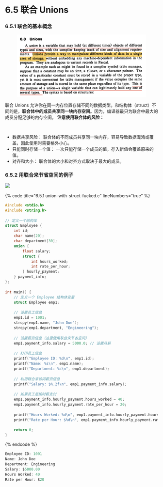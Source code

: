 # 6.5 联合 Unions

### 6.5.1 联合的基本概念

<figure><img src="../.gitbook/assets/截屏2024-01-31 11.05.25.png" alt=""><figcaption></figcaption></figure>

联合 Unions 允许你在同一内存位置存储不同的数据类型。和结构体（struct）不同的是，**联合体中的成员共享同一块内存空间**。因为，编译器最只为联合中最大的成员分配足够的内存空间。  **注意使用联合体的风险：**

<figure><img src="https://img.imotao.com/i/2024/02/01/65bb00bcb0a3d.png#id=E753H&#x26;originHeight=1166&#x26;originWidth=1348&#x26;originalType=binary&#x26;ratio=1&#x26;rotation=0&#x26;showTitle=false&#x26;status=done&#x26;style=none&#x26;title=" alt=""><figcaption></figcaption></figure>

* 数据共享风险： 联合体的不同成员共享同一块内存，容易导致数据混淆或覆盖，因此使用时需要格外小心。
* 只能同时存储一个值： 一次只能存储一个成员的值，存入新值会覆盖原来的值。
* 对齐和大小： 联合体的大小和对齐方式取决于最大的成员。

### 6.5.2 用联合来节省空间的例子

![](https://img.imotao.com/i/2024/02/01/65bb02538dd9a.jpeg#id=M65IK\&originHeight=2569\&originWidth=3024\&originalType=binary\&ratio=1\&rotation=0\&showTitle=false\&status=done\&style=none\&title=)

{% code title="6.5.1 union-with-struct-fucked.c" lineNumbers="true" %}
```c
#include <stdio.h>
#include <string.h>

// 定义一个结构体
struct Employee {
    int id;
    char name[20];
    char department[30];
    union {
        float salary;
        struct {
            int hours_worked;
            int rate_per_hour;
        } hourly_payment;
    } payment_info;
};

int main() {
    // 定义一个 Employee 结构体变量
    struct Employee emp1;

    // 设置员工信息
    emp1.id = 1001;
    strcpy(emp1.name, "John Doe");
    strcpy(emp1.department, "Engineering");

    // 设置薪资信息（这里使用联合来节省空间）
    emp1.payment_info.salary = 5000.0; // 设置月薪

    // 打印员工信息
    printf("Employee ID: %d\n", emp1.id);
    printf("Name: %s\n", emp1.name);
    printf("Department: %s\n", emp1.department);

    // 利用联合来访问薪资信息
    printf("Salary: $%.2f\n", emp1.payment_info.salary);

    // 如果员工是按时薪支付
    emp1.payment_info.hourly_payment.hours_worked = 40;
    emp1.payment_info.hourly_payment.rate_per_hour = 20;

    printf("Hours Worked: %d\n", emp1.payment_info.hourly_payment.hours_worked);
    printf("Rate per Hour: $%d\n", emp1.payment_info.hourly_payment.rate_per_hour);

    return 0;
}

```
{% endcode %}

```c
Employee ID: 1001
Name: John Doe
Department: Engineering
Salary: $5000.00
Hours Worked: 40
Rate per Hour: $20
```

